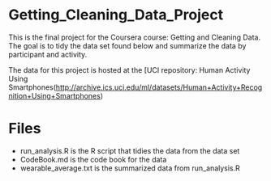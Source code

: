 # Getting_Cleaning_Data_Project
This is the final project for the Coursera course: Getting and Cleaning Data. The goal is to tidy the data set found below and 
summarize the data by participant and activity.

The data for this project is hosted at the [UCI repository: Human Activity Using Smartphones(http://archive.ics.uci.edu/ml/datasets/Human+Activity+Recognition+Using+Smartphones)

# Files
* run_analysis.R is the R script that tidies the data from the data set
* CodeBook.md is the code book for the data
* wearable_average.txt is the summarized data from run_analysis.R
